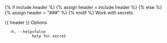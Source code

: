 {% if include.header %}
{% assign header = include.header %}
{% else %}
{% assign header = "###" %}
{% endif %}
Work with secrets

{{ header }} Options

```shell
  -h, --help=false
            help for secret
```

